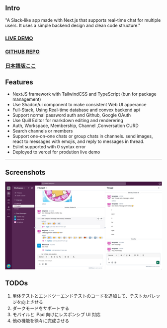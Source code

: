 ## Intro

"A Slack-like app made with Next.js that supports real-time chat for multiple users. It uses a simple backend design and clean code structure."

### [LIVE DEMO](https://slack-clone-ebon-phi.vercel.app/)

### [GITHUB REPO](https://github.com/lengdaxia/slack-clone)

### [日本語版ここ](readme-ja.md)

## Features

- NextJS framework with TailwindCSS and TypeScript (bun for package management)
- Use Shadcn/ui component to make consistent Web UI apperance
- Full-Stack, Using Real-time database and convex backend api
- Support normal password auth and Github, Google OAuth
- Use Quill Editor for markdown editing and renderering
- Auth, Workspace, Membership, Channel ,Conversation CURD
- Search channels or members
- Support one-on-one chats or group chats in channels. send images, react to messages with emojis, and reply to messages in thread.
- Eslint supported with 0 syntax error
- Deployed to vercel for prodution live demo

---

## Screenshots

![home-0](./screenshots/home-0.png)

## TODOs

1. 単体テストとエンドツーエンドテストのコードを追加して、テストカバレッジを向上させる
2. ダークモードをサポートする
3. モバイルと iPad 向けにレスポンシブ UI 対応
4. 他の機能を徐々に完成させる
